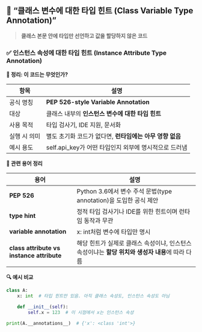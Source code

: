 ## 🔖 “클래스 변수에 대한 타입 힌트 (Class Variable Type Annotation)”

> **클래스 본문 안에 타입만 선언하고 값을 할당하지 않은 코드**



### ✅ 인스턴스 속성에 대한 타입 힌트 (Instance Attribute Type Annotation)

**📌 정리: 이 코드는 무엇인가?**

| **항목**     | **설명**                                                 |
| ------------ | -------------------------------------------------------- |
| 공식 명칭    | **PEP 526-style Variable Annotation**                    |
| 대상         | 클래스 내부의 **인스턴스 변수에 대한 타입 힌트**         |
| 사용 목적    | 타입 검사기, IDE 지원, 문서화                            |
| 실행 시 의미 | 별도 초기화 코드가 없다면, **런타임에는 아무 영향 없음** |
| 예시 용도    | self.api_key가 어떤 타입인지 외부에 명시적으로 드러냄    |



**🧠 관련 용어 정리**

| **용어**                                  | **설명**                                                     |
| ----------------------------------------- | ------------------------------------------------------------ |
| **PEP 526**                               | Python 3.6에서 변수 주석 문법(type annotation)을 도입한 공식 제안 |
| **type hint**                             | 정적 타입 검사기나 IDE를 위한 힌트이며 런타임 동작과 무관    |
| **variable annotation**                   | x: int처럼 변수에 타입만 명시                                |
| **class attribute vs instance attribute** | 해당 힌트가 실제로 클래스 속성이냐, 인스턴스 속성이냐는 **할당 위치와 생성자 내용**에 따라 다름 |



**🔍 예시 비교**

```python
class A:
    x: int  # 타입 힌트만 있음. 아직 클래스 속성도, 인스턴스 속성도 아님

    def __init__(self):
        self.x = 123  # 이 시점에서 x는 인스턴스 속성

print(A.__annotations__)  # {'x': <class 'int'>}
```


